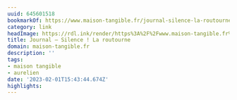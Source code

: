 ```yaml
---
uuid: 645601518
bookmarkOf: https://www.maison-tangible.fr/journal-silence-la-routourne
category: link
headImage: https://rdl.ink/render/https%3A%2F%2Fwww.maison-tangible.fr%2Fjournal-silence-la-routourne
title: Journal – Silence ! La routourne
domain: maison-tangible.fr
description: ''
tags:
- maison tangible
- aurelien
date: '2023-02-01T15:43:44.674Z'
highlights:
---
```



